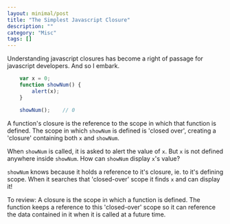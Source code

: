 ```yaml
---
layout: minimal/post
title: "The Simplest Javascript Closure"
description: ""
category: "Misc"
tags: []
---
```


Understanding javascript closures has become a right of passage for javascript developers. And so I embark.

```javascript
    var x = 0;
    function showNum() {
        alert(x);
    }

    showNum();    // 0
```

A function's closure is the reference to the scope in which that function is defined.
The scope in which `showNum` is defined is 'closed over', creating a 'closure' containing both `x` and `showNum`.

When `showNum` is called, it is asked to alert the value of `x`.
But `x` is not defined anywhere inside `showNum`. How can `showNum` display `x`'s value?

`showNum` knows because it holds a reference to it's closure, ie. to it's defining scope. When it searches that 'closed-over' scope it finds `x` and can display it!

To review:
A closure is the scope in which a function is defined.
The function keeps a reference to this 'closed-over' scope so it can reference the data contained in it when it is called at a future time.


